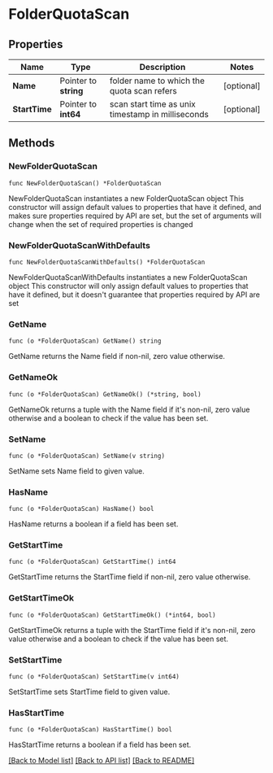 # FolderQuotaScan

## Properties

Name | Type | Description | Notes
------------ | ------------- | ------------- | -------------
**Name** | Pointer to **string** | folder name to which the quota scan refers | [optional] 
**StartTime** | Pointer to **int64** | scan start time as unix timestamp in milliseconds | [optional] 

## Methods

### NewFolderQuotaScan

`func NewFolderQuotaScan() *FolderQuotaScan`

NewFolderQuotaScan instantiates a new FolderQuotaScan object
This constructor will assign default values to properties that have it defined,
and makes sure properties required by API are set, but the set of arguments
will change when the set of required properties is changed

### NewFolderQuotaScanWithDefaults

`func NewFolderQuotaScanWithDefaults() *FolderQuotaScan`

NewFolderQuotaScanWithDefaults instantiates a new FolderQuotaScan object
This constructor will only assign default values to properties that have it defined,
but it doesn't guarantee that properties required by API are set

### GetName

`func (o *FolderQuotaScan) GetName() string`

GetName returns the Name field if non-nil, zero value otherwise.

### GetNameOk

`func (o *FolderQuotaScan) GetNameOk() (*string, bool)`

GetNameOk returns a tuple with the Name field if it's non-nil, zero value otherwise
and a boolean to check if the value has been set.

### SetName

`func (o *FolderQuotaScan) SetName(v string)`

SetName sets Name field to given value.

### HasName

`func (o *FolderQuotaScan) HasName() bool`

HasName returns a boolean if a field has been set.

### GetStartTime

`func (o *FolderQuotaScan) GetStartTime() int64`

GetStartTime returns the StartTime field if non-nil, zero value otherwise.

### GetStartTimeOk

`func (o *FolderQuotaScan) GetStartTimeOk() (*int64, bool)`

GetStartTimeOk returns a tuple with the StartTime field if it's non-nil, zero value otherwise
and a boolean to check if the value has been set.

### SetStartTime

`func (o *FolderQuotaScan) SetStartTime(v int64)`

SetStartTime sets StartTime field to given value.

### HasStartTime

`func (o *FolderQuotaScan) HasStartTime() bool`

HasStartTime returns a boolean if a field has been set.


[[Back to Model list]](../README.md#documentation-for-models) [[Back to API list]](../README.md#documentation-for-api-endpoints) [[Back to README]](../README.md)


